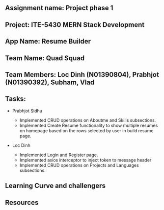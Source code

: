## Assignment name: Project phase 1
## Project: ITE-5430 MERN Stack Development
## App Name: Resume Builder
## Team Name: Quad Squad
## Team Members: Loc Dinh (N01390804), Prabhjot (N01390392), Subham, Vlad

## Tasks:
 - Prabhjot Sidhu
    - Implemented CRUD operations on Aboutme and Skills subsections.
    - Implemented Create Resume functionality to show multiple resumes on homepage based on the rows selected by user in build resume page.

 - Loc Dinh
    - Implemented Login and Register page.
    - Implemented axios interceptor to inject token to message header
    - Implemented CRUD operations on Projects and Languages subsections.

## Learning Curve and challengers
## Resources
